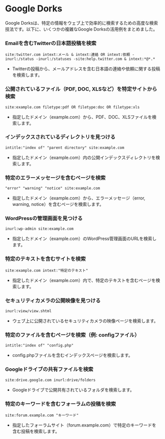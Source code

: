 # Google Dorks

Google Dorksは、特定の情報をウェブ上で効率的に検索するための高度な検索技法です。以下に、いくつかの複雑なGoogle Dorksの活用例をまとめました。

### Emailを含むTwitterの日本語投稿を検索
```
site:twitter.com intext:メール & intext:連絡 OR intext:依頼 -inurl:/status -inurl:/statuses -site:help.twitter.com & intext:*@*.*
```
- Twitterの投稿から、メールアドレスを含む日本語の連絡や依頼に関する投稿を検索します。

### 公開されているファイル（PDF, DOC, XLSなど）を特定サイトから検索
```
site:example.com filetype:pdf OR filetype:doc OR filetype:xls
```
- 指定したドメイン（example.com）から、PDF、DOC、XLSファイルを検索します。

### インデックスされているディレクトリを見つける
```
intitle:"index of" "parent directory" site:example.com
```
- 指定したドメイン（example.com）内の公開インデックスディレクトリを検索します。

### 特定のエラーメッセージを含むページを検索
```
"error" "warning" "notice" site:example.com
```
- 指定したドメイン（example.com）から、エラーメッセージ（error, warning, notice）を含むページを検索します。

### WordPressの管理画面を見つける
```
inurl:wp-admin site:example.com
```
- 指定したドメイン（example.com）のWordPress管理画面のURLを検索します。

### 特定のテキストを含むサイトを検索
```
site:example.com intext:"特定のテキスト"
```
- 指定したドメイン（example.com）内で、特定のテキストを含むページを検索します。

### セキュリティカメラの公開映像を見つける
```
inurl:view/view.shtml
```
- ウェブ上に公開されているセキュリティカメラの映像ページを検索します。

### 特定のファイルを含むページを検索（例: configファイル）
```
intitle:"index of" "config.php"
```
- config.phpファイルを含むインデックスページを検索します。

### Googleドライブの共有ファイルを検索
```
site:drive.google.com inurl:drive/folders
```
- Googleドライブで公開共有されているフォルダを検索します。

### 特定のキーワードを含むフォーラムの投稿を検索
```
site:forum.example.com "キーワード"
```
- 指定したフォーラムサイト（forum.example.com）で特定のキーワードを含む投稿を検索します。
